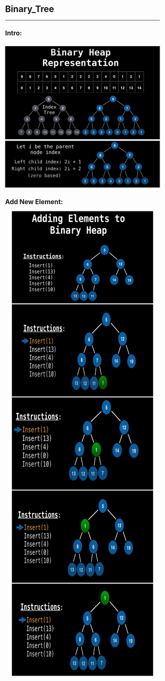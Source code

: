 # Binary_Tree
---

## Intro:
![Optional Text](https://raw.githubusercontent.com/IDGAQ/Super_Cool_Notes/main/Screen%20Shot%202021-03-22%20at%204.35.06%20AM.png)
![Optional Text](https://raw.githubusercontent.com/IDGAQ/Super_Cool_Notes/main/Screen%20Shot%202021-03-22%20at%204.49.58%20AM.png)
---

## Add New Element:

<p align="center">
  <img width="460" height="300" src="https://github.com/IDGAQ/Super_Cool_Notes/blob/main/Screen%20Shot%202021-03-22%20at%204.53.10%20AM.png">
  <img width="460" height="300" src="https://raw.githubusercontent.com/IDGAQ/Super_Cool_Notes/main/Screen%20Shot%202021-03-22%20at%204.54.00%20AM.png">
  <img width="460" height="300" src="https://raw.githubusercontent.com/IDGAQ/Super_Cool_Notes/main/Screen%20Shot%202021-03-22%20at%204.54.17%20AM.png">
  <img width="460" height="300" src="https://raw.githubusercontent.com/IDGAQ/Super_Cool_Notes/main/Screen%20Shot%202021-03-22%20at%204.54.25%20AM.png">
  <img width="460" height="300" src="https://raw.githubusercontent.com/IDGAQ/Super_Cool_Notes/main/Screen%20Shot%202021-03-22%20at%204.54.34%20AM.png">
</p>

